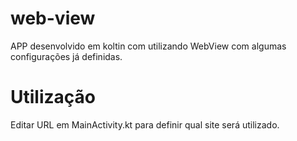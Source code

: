 # web-view

APP desenvolvido em koltin com utilizando WebView com algumas configurações já definidas.

# Utilização

Editar URL em MainActivity.kt para definir qual site será utilizado.
